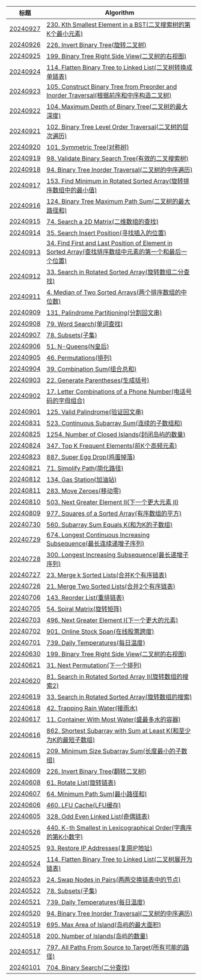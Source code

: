 | 标题 | Algorithm |
| - | - |
| [20240927](./202409/20240927.md) |[230. Kth Smallest Element in a BST(二叉搜索树的第K个最小元素)](https://leetcode.com/problems/kth-smallest-element-in-a-bst)|
| [20240926](./202409/20240926.md) |[226. Invert Binary Tree(旋转二叉树)](https://leetcode.com/problems/invert-binary-tree/description/)|
| [20240925](./202409/20240925.md) |[199. Binary Tree Right Side View(二叉树的右视图)](https://leetcode.com/problems/binary-tree-right-side-view/description)|
| [20240924](./202409/20240924.md) |[114. Flatten Binary Tree to Linked List(二叉树转换成单链表)](https://leetcode.com/problems/flatten-binary-tree-to-linked-list/)|
| [20240923](./202409/20240923.md) |[105. Construct Binary Tree from Preorder and Inorder Traversal(根据前序和中序构造二叉树)](https://leetcode.com/problems/construct-binary-tree-from-preorder-and-inorder-traversal/description/)|
| [20240922](./202409/20240922.md) |[104. Maximum Depth of Binary Tree(二叉树的最大深度)](https://leetcode.com/problems/maximum-depth-of-binary-tree/description)|
| [20240921](./202409/20240921.md) |[102. Binary Tree Level Order Traversal(二叉树的层次遍历)](https://leetcode.com/problems/binary-tree-level-order-traversal/description)|
| [20240920](./202409/20240920.md) |[101. Symmetric Tree(对称树)](https://leetcode.com/problems/symmetric-tree/description)|
| [20240919](./202409/20240919.md) |[98. Validate Binary Search Tree(有效的二叉搜索树)](https://leetcode.com/problems/validate-binary-search-tree)|
| [20240918](./202409/20240918.md) |[94. Binary Tree Inorder Traversal(二叉树的中序遍历)](https://leetcode.com/problems/binary-tree-inorder-traversal)|
| [20240917](./202409/20240917.md) |[153. Find Minimum in Rotated Sorted Array(旋转排序数组中的最小值)](https://leetcode.com/problems/find-minimum-in-rotated-sorted-array/)|
| [20240916](./202409/20240916.md) |[124. Binary Tree Maximum Path Sum(二叉树的最大路径和)](https://leetcode.com/problems/binary-tree-maximum-path-sum/description)|
| [20240915](./202409/20240915.md) |[74. Search a 2D Matrix(二维数组的查找)](https://leetcode.com/problems/search-a-2d-matrix/description/)|
| [20240914](./202409/20240914.md) |[35. Search Insert Position(寻找插入的位置)](https://leetcode.com/problems/search-insert-position/)|
| [20240913](./202409/20240913.md) |[34. Find First and Last Position of Element in Sorted Array(查找排序数组中元素的第一个和最后一个位置)](https://leetcode.com/problems/find-first-and-last-position-of-element-in-sorted-array)|
| [20240912](./202409/20240912.md) |[33. Search in Rotated Sorted Array(旋转数组二分查找)](https://leetcode.com/problems/search-in-rotated-sorted-array)|
| [20240911](./202409/20240911.md) |[4. Median of Two Sorted Arrays(两个排序数组的中位数)](https://leetcode.com/problems/median-of-two-sorted-arrays/)|
| [20240909](./202409/20240909.md) |[131. Palindrome Partitioning(分割回文串)](https://leetcode.com/problems/palindrome-partitioning/description)|
| [20240908](./202409/20240908.md) |[79. Word Search(单词查找)](https://leetcode.com/problems/word-search)|
| [20240907](./202409/20240907.md) |[78. Subsets(子集)](https://leetcode.com/problems/subsets)|
| [20240906](./202409/20240906.md) |[51. N-Queens(N皇后)](https://leetcode.com/problems/n-queens/description)|
| [20240905](./202409/20240905.md) |[46. Permutations(排列)](https://leetcode.com/problems/permutations/description/)|
| [20240904](./202409/20240904.md) |[39. Combination Sum(组合总和)](https://leetcode.com/problems/combination-sum/description)|
| [20240903](./202409/20240903.md) |[22. Generate Parentheses(生成括号)](https://leetcode.com/problems/generate-parentheses/)|
| [20240902](./202409/20240902.md) |[17. Letter Combinations of a Phone Number(电话号码的字母组合)](https://leetcode.com/problems/letter-combinations-of-a-phone-number/)|
| [20240901](./202409/20240901.md) |[125. Valid Palindrome(验证回文串)](https://leetcode.com/problems/valid-palindrome/)|
| [20240831](./202408/20240831.md) |[523. Continuous Subarray Sum(连续的子数组和)](https://leetcode.com/problems/continuous-subarray-sum/)|
| [20240825](./202408/20240825.md) |[1254. Number of Closed Islands(封闭岛屿的数量)](https://leetcode.com/problems/number-of-closed-islands/description/)|
| [20240824](./202408/20240824.md) |[347. Top K Frequent Elements(前K个高频元素)](https://leetcode.com/problems/top-k-frequent-elements/description/)|
| [20240823](./202408/20240823.md) |[887. Super Egg Drop(鸡蛋掉落)](https://leetcode.com/problems/super-egg-drop/description/)|
| [20240821](./202408/20240821.md) |[71. Simplify Path(简化路径)](https://leetcode.com/problems/simplify-path/description/)|
| [20240812](./202408/20240812.md) |[134. Gas Station(加油站)](https://leetcode.com/problems/gas-station/)|
| [20240811](./202408/20240811.md) |[283. Move Zeroes(移动零)](https://leetcode.com/problems/move-zeroes/description/)|
| [20240810](./202408/20240810.md) |[503. Next Greater Element II(下一个更大元素 II)](https://leetcode.com/problems/next-greater-element-ii/description/)|
| [20240809](./202408/20240809.md) |[977. Squares of a Sorted Array(有序数组的平方)](https://leetcode.com/problems/squares-of-a-sorted-array/)|
| [20240730](./202407/20240730.md) |[560. Subarray Sum Equals K(和为K的子数组)](https://leetcode.com/problems/subarray-sum-equals-k/)|
| [20240729](./202407/20240729.md) |[674. Longest Continuous Increasing Subsequence(最长连续递增子序列)](https://leetcode.com/problems/longest-continuous-increasing-subsequence/)|
| [20240728](./202407/20240728.md) |[300. Longest Increasing Subsequence(最长递增子序列)](https://leetcode.com/problems/longest-increasing-subsequence/)|
| [20240727](./202407/20240727.md) |[23. Merge k Sorted Lists(合并K个有序链表)](https://leetcode.com/problems/merge-k-sorted-lists/description/)|
| [20240726](./202407/20240726.md) |[21. Merge Two Sorted Lists(合并2个有序链表)](https://leetcode.com/problems/merge-two-sorted-lists/)|
| [20240706](./202407/20240706.md) |[143. Reorder List(重排链表)](https://leetcode.com/problems/reorder-list/description/)|
| [20240705](./202407/20240705.md) |[54. Spiral Matrix(旋转矩阵)](https://leetcode.com/problems/spiral-matrix/)|
| [20240703](./202407/20240703.md) |[496. Next Greater Element I(下一个更大的元素)](https://leetcode.com/problems/next-greater-element-i)|
| [20240702](./202407/20240702.md) |[901. Online Stock Span(在线股票跨度)](https://leetcode.com/problems/online-stock-span)|
| [20240701](./202407/20240701.md) |[739. Daily Temperatures(每日温度)](https://leetcode.com/problems/daily-temperatures)|
| [20240630](./202406/20240630.md) |[199. Binary Tree Right Side View(二叉树的右视图)](https://leetcode.com/problems/binary-tree-right-side-view/)|
| [20240621](./202406/20240621.md) |[31. Next Permutation(下一个排列)](https://leetcode.com/problems/next-permutation/)|
| [20240620](./202406/20240620.md) |[81. Search in Rotated Sorted Array II(旋转数组的搜索2)](https://leetcode.com/problems/search-in-rotated-sorted-array-ii/description/)|
| [20240619](./202406/20240619.md) |[33. Search in Rotated Sorted Array(旋转数组的搜索)](https://leetcode.com/problems/search-in-rotated-sorted-array/)|
| [20240618](./202406/20240618.md) |[42. Trapping Rain Water(接雨水)](https://leetcode-cn.com/problems/trapping-rain-water)|
| [20240617](./202406/20240617.md) |[11. Container With Most Water(盛最多水的容器)](https://leetcode.com/problems/container-with-most-water/)|
| [20240616](./202406/20240616.md) |[862. Shortest Subarray with Sum at Least K(和至少为K的最短子数组)](https://leetcode.com/problems/shortest-subarray-with-sum-at-least-k/)|
| [20240615](./202406/20240615.md) |[209. Minimum Size Subarray Sum(长度最小的子数组)](https://leetcode.com/problems/minimum-size-subarray-sum/)|
| [20240609](./202406/20240609.md) |[226. Invert Binary Tree(翻转二叉树)](https://leetcode.com/problems/invert-binary-tree/)|
| [20240608](./202406/20240608.md) |[61. Rotate List(旋转链表)](https://leetcode.com/problems/rotate-list/)|
| [20240607](./202406/20240607.md) |[64. Minimum Path Sum(最小路径和)](https://leetcode.com/problems/minimum-path-sum/description/)|
| [20240606](./202406/20240606.md) |[460. LFU Cache(LFU缓存)](https://leetcode.com/problems/lfu-cache/)|
| [20240605](./202406/20240605.md) |[328. Odd Even Linked List(奇偶链表)](https://leetcode.com/problems/odd-even-linked-list/)|
| [20240526](./202405/20240526.md) |[440. K-th Smallest in Lexicographical Order(字典序的第K小数字)](https://leetcode.com/problems/k-th-smallest-in-lexicographical-order/description/)|
| [20240525](./202405/20240525.md) |[93. Restore IP Addresses(复原IP地址)](https://leetcode.com/problems/restore-ip-addresses/)|
| [20240524](./202405/20240524.md) |[114. Flatten Binary Tree to Linked List(二叉树展开为链表)](https://leetcode.com/problems/flatten-binary-tree-to-linked-list)|
| [20240523](./202405/20240523.md) |[24. Swap Nodes in Pairs(两两交换链表中的节点)](https://leetcode.com/problems/swap-nodes-in-pairs/)|
| [20240522](./202405/20240522.md) |[78. Subsets(子集)](https://leetcode.com/problems/subsets/)|
| [20240521](./202405/20240521.md) |[739. Daily Temperatures(每日温度)](https://leetcode.com/problems/daily-temperatures/)|
| [20240520](./202405/20240520.md) |[94. Binary Tree Inorder Traversal(二叉树的中序遍历)](https://leetcode.com/problems/binary-tree-inorder-traversal/)|
| [20240519](./202405/20240519.md) |[695. Max Area of Island(岛屿的最大面积)](https://leetcode.com/problems/max-area-of-island/)|
| [20240518](./202405/20240518.md) |[200. Number of Islands(岛屿的数量)](https://leetcode.com/problems/number-of-islands/)|
| [20240517](./202405/20240517.md) |[797. All Paths From Source to Target(所有可能的路径)](https://leetcode.com/problems/all-paths-from-source-to-target/)|
| [20240101](./202405/20240101.md) |[704. Binary Search(二分查找)](https://leetcode.com/problems/binary-search/)|
